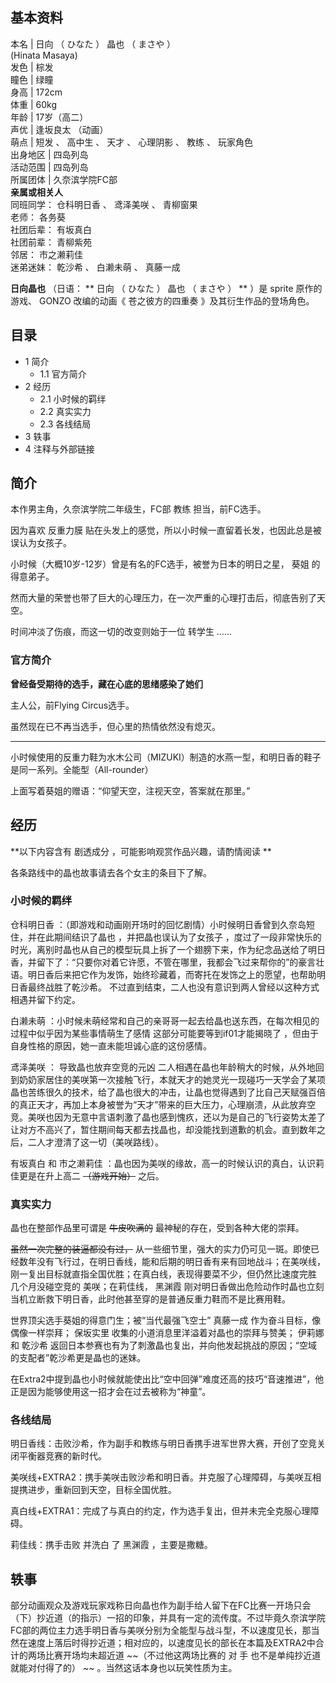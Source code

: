 **基本资料**  
---  
本名  |  日向  （  ひなた  ）  晶也  （  まさや  ）    
(Hinata Masaya)  
发色  |  棕发   
瞳色  |  绿瞳   
身高  |  172cm   
体重  |  60kg   
年龄  |  17岁（高二）   
声优  |  逢坂良太  （动画）   
萌点  |  短发  、  高中生  、  天才  、  心理阴影  、  教练  、  玩家角色   
出身地区  |  四岛列岛   
活动范围  |  四岛列岛   
所属团体  |  久奈滨学院FC部   
**亲属或相关人**  
同班同学：  仓科明日香  、  鸢泽美咲  、  青柳窗果  
老师：  各务葵  
社团后辈：  有坂真白  
社团前辈：  青柳紫苑  
邻居：  市之濑莉佳  
迷弟迷妹：  乾沙希  、  白濑未萌  、  真藤一成  
  
**日向晶也** （日语： ** 日向  （  ひなた  ）  晶也  （  まさや  ）  ** ）是  sprite  原作的游戏、  GONZO
改编的动画《  苍之彼方的四重奏  》及其衍生作品的登场角色。

##  目录

  * 1  简介 
    * 1.1  官方简介 
  * 2  经历 
    * 2.1  小时候的羁绊 
    * 2.2  真实实力 
    * 2.3  各线结局 
  * 3  轶事 
  * 4  注释与外部链接 

##  简介

本作男主角，久奈滨学院二年级生，FC部  教练  担当，前FC选手。

因为喜欢  反重力膜  贴在头发上的感觉，所以小时候一直留着长发，也因此总是被误认为女孩子。

小时候（大概10岁-12岁）曾是有名的FC选手，被誉为日本的明日之星，  葵姐  的得意弟子。

然而大量的荣誉也带了巨大的心理压力，在一次严重的心理打击后，彻底告别了天空。

时间冲淡了伤痕，而这一切的改变则始于一位  转学生  ……

###  官方简介

**曾经备受期待的选手，藏在心底的思绪感染了她们**

主人公，前Flying Circus选手。

虽然现在已不再当选手，但心里的热情依然没有熄灭。

* * *

小时候使用的反重力鞋为水木公司（MIZUKI）制造的水燕一型，和明日香的鞋子是同一系列。全能型（All-rounder）

上面写着葵姐的赠语：“仰望天空，注视天空，答案就在那里。”

##  经历

**以下内容含有 剧透成分  ，可能影响观赏作品兴趣，请酌情阅读 **

各条路线中的晶也故事请去各个女主的条目下了解。

###  小时候的羁绊

仓科明日香  ：（即游戏和动画刚开场时的回忆剧情）小时候明日香曾到久奈岛短住，并在此期间结识了晶也  ，并把晶也误认为了女孩子
，度过了一段非常快乐的时光，离别时晶也从自己的模型玩具上拆了一个翅膀下来，作为纪念品送给了明日香，并留下了：“只要你对着它许愿，不管在哪里，我都会飞过来帮你的”的豪言壮语。明日香后来把它作为发饰，始终珍藏着，而寄托在发饰之上的愿望，也帮助明日香最终战胜了乾沙希。
不过直到结束，二人也没有意识到两人曾经以这种方式相遇并留下约定。

  
白濑未萌  ：小时候未萌经常和自己的亲哥哥一起去给晶也送东西，在每次相见的过程中似乎因为某些事情萌生了感情  这部分可能要等到if01才能揭晓了
，但由于自身性格的原因，她一直未能坦诚心底的这份感情。

  
鸢泽美咲  ：  导致晶也放弃空竞的元凶
二人相遇在晶也年龄稍大的时候，从外地回到奶奶家居住的美咲第一次接触飞行，本就天才的她灵光一现碰巧一天学会了某项晶也苦练很久的技术，给了晶也很大的冲击，让晶也觉得遇到了比自己天赋强百倍的真正天才，再加上本身被誉为“天才”带来的巨大压力，心理崩溃，从此放弃空竞。美咲也因为无意中言语刺激了晶也感到愧疚，还以为是自己的飞行姿势太差了让对方不高兴了，暂住期间每天都去找晶也，却没能找到道歉的机会。直到数年之后，二人才澄清了这一切（美咲路线）。

  
有坂真白  和  市之濑莉佳  ：晶也因为美咲的缘故，高一的时候认识的真白，认识莉佳更是在升上高二 ~~（游戏开始）~~ 之后。

###  真实实力

晶也在整部作品里可谓是 ~~牛皮吹满的~~ 最神秘的存在，受到各种大佬的崇拜。

~~虽然一次完整的装逼都没有过，~~
从一些细节里，强大的实力仍可见一斑。即使已经数年没有飞行过，在明日香线，能和后期的明日香有来有回地战斗；在美咲线，刚一复出目标就直指全国优胜；在真白线，表现得要菜不少，但仍然比速度完胜
几个月没碰空竞的  美咲；在莉佳线，  黑渊霞  刚对明日香做出危险动作时晶也立刻当机立断救下明日香，此时他甚至穿的是普通反重力鞋而不是比赛用鞋。

世界顶尖选手葵姐的得意门生；被“当代最强飞空士”  真藤一成  作为奋斗目标，像偶像一样崇拜；  保坂实里  收集的小道消息里洋溢着对晶也的崇拜与赞美；
伊莉娜  和  乾沙希  返回日本参赛也有为了刺激晶也复出，并向他发起挑战的原因；“空域的支配者”乾沙希更是晶也的迷妹。

在Extra2中提到晶也小时候就能使出比“空中回弹”难度还高的技巧“音速推进”，他正是因为能够使用这一招才会在过去被称为“神童”。

###  各线结局

明日香线：击败沙希，作为副手和教练与明日香携手进军世界大赛，开创了空竞关闭平衡器竞赛的新时代。

美咲线+EXTRA2：携手美咲击败沙希和明日香。并克服了心理障碍，与美咲互相提携进步，重新回到天空，目标全国优胜。

真白线+EXTRA1：完成了与真白的约定，作为选手复出，但并未完全克服心理障碍。

莉佳线：携手击败  并洗白  了  黑渊霞  ，主要是撒糖。

##  轶事

部分动画观众及游戏玩家戏称日向晶也作为副手给人留下在FC比赛一开场只会（下）抄近道（的指示）一招的印象，并具有一定的流传度。不过毕竟久奈滨学院FC部的两位主力选手明日香与美咲分别为全能型与战斗型，不以速度见长，那当然在速度上落后时得抄近道；相对应的，以速度见长的部长在本篇及EXTRA2中合计的两场比赛开场均未超近道
~~（不过他这两场比赛的 对  手  也不是单纯抄近道就能对付得了的） ~~ 。当然这话本身也以玩笑性质为主。